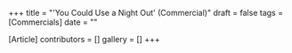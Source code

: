 +++
title = "'You Could Use a Night Out' (Commercial)"
draft = false
tags = [Commercials]
date = ""

[Article]
contributors = []
gallery = []
+++
